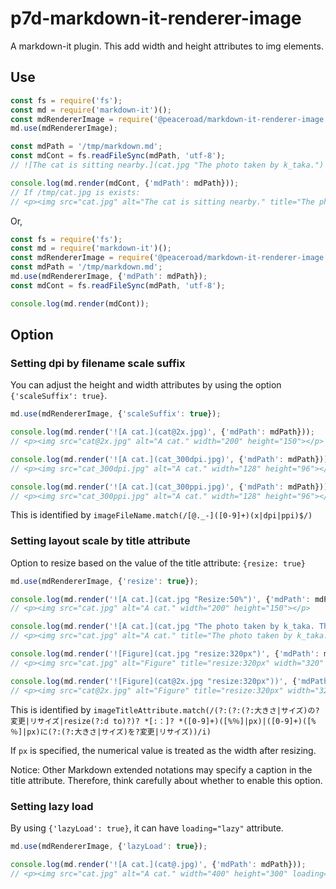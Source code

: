 # p7d-markdown-it-renderer-image

A markdown-it plugin. This add width and height attributes to img elements.

## Use

```js
const fs = require('fs');
const md = require('markdown-it')();
const mdRendererImage = require('@peaceroad/markdown-it-renderer-image');
md.use(mdRendererImage);

const mdPath = '/tmp/markdown.md';
const mdCont = fs.readFileSync(mdPath, 'utf-8');
// ![The cat is sitting nearby.](cat.jpg "The photo taken by k_taka.")

console.log(md.render(mdCont, {'mdPath': mdPath}));
// If /tmp/cat.jpg is exists:
// <p><img src="cat.jpg" alt="The cat is sitting nearby." title="The photo taken by k_taka." width="400" height="300"></p>
```

Or,

```js
const fs = require('fs');
const md = require('markdown-it')();
const mdRendererImage = require('@peaceroad/markdown-it-renderer-image');
const mdPath = '/tmp/markdown.md';
md.use(mdRendererImage, {'mdPath': mdPath});
const mdCont = fs.readFileSync(mdPath, 'utf-8');

console.log(md.render(mdCont));
```

## Option

### Setting dpi by filename scale suffix

You can adjust the height and width attributes by using the option `{'scaleSuffix': true}`.

```js
md.use(mdRendererImage, {'scaleSuffix': true});

console.log(md.render('![A cat.](cat@2x.jpg)', {'mdPath': mdPath}));
// <p><img src="cat@2x.jpg" alt="A cat." width="200" height="150"></p>

console.log(md.render('![A cat.](cat_300dpi.jpg)', {'mdPath': mdPath}));
// <p><img src="cat_300dpi.jpg" alt="A cat." width="128" height="96"></p>

console.log(md.render('![A cat.](cat_300ppi.jpg)', {'mdPath': mdPath}));
// <p><img src="cat_300ppi.jpg" alt="A cat." width="128" height="96"></p>
```

This is identified by `imageFileName.match(/[@._-]([0-9]+)(x|dpi|ppi)$/)`


### Setting layout scale by title attribute

Option to resize based on the value of the title attribute: `{resize: true}`

```js
md.use(mdRendererImage, {'resize': true});

console.log(md.render('![A cat.](cat.jpg "Resize:50%")', {'mdPath': mdPath}));
// <p><img src="cat.jpg" alt="A cat." width="200" height="150"></p>

console.log(md.render('![A cat.](cat.jpg "The photo taken by k_taka. The shown photo have been resized to 50%.")', {'mdPath': mdPath}));
// <p><img src="cat.jpg" alt="A cat." title="The photo taken by k_taka. The shown photo have been resized to 50%." width="200" height="150"></p>

console.log(md.render('![Figure](cat.jpg "resize:320px")', {'mdPath': mdPath}));
// <p><img src="cat.jpg" alt="Figure" title="resize:320px" width="320" height="240"></p>

console.log(md.render('![Figure](cat@2x.jpg "resize:320px"))', {'mdPath': mdPath}));
// <p><img src="cat@2x.jpg" alt="Figure" title="resize:320px" width="320" height="240"></p>
```

This is identified by `imageTitleAttribute.match(/(?:(?:(?:大きさ|サイズ)の?変更|リサイズ|resize(?:d to)?)? *[:：]? *([0-9]+)([%％]|px)|([0-9]+)([%％]|px)に(?:(?:大きさ|サイズ)を?変更|リサイズ))/i)`

If `px` is specified, the numerical value is treated as the width after resizing.

Notice: Other Markdown extended notations may specify a caption in the title attribute. Therefore, think carefully about whether to enable this option.

### Setting lazy load

By using `{'lazyLoad': true}`, it can have `loading="lazy"` attribute.

```js
md.use(mdRendererImage, {'lazyLoad': true});

console.log(md.render('![A cat.](cat@.jpg)', {'mdPath': mdPath}));
// <p><img src="cat.jpg" alt="A cat." width="400" height="300" loading="lazy"></p>
```
